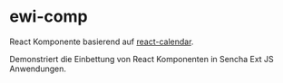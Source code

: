 # ewi-comp

React Komponente basierend auf [react-calendar](https://github.com/wojtekmaj/react-calendar).

Demonstriert die Einbettung von React Komponenten in Sencha Ext JS Anwendungen.


